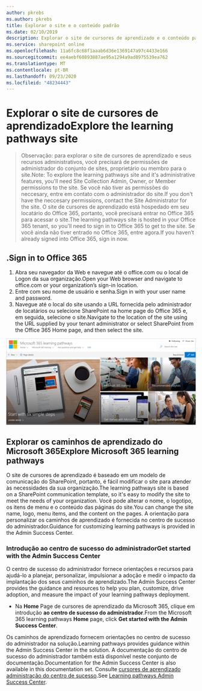 ```yaml
---
author: pkrebs
ms.author: pkrebs
title: Explorar o site e o conteúdo padrão
ms.date: 02/10/2019
description: Explorar o site de cursores de aprendizado e o conteúdo padrão
ms.service: sharepoint online
ms.openlocfilehash: 11a6fc8c68f1aaab6d36e1369147a97c4433e166
ms.sourcegitcommit: ee4aebf60893887ae95a1294a9ad8975539ea762
ms.translationtype: MT
ms.contentlocale: pt-BR
ms.lasthandoff: 09/23/2020
ms.locfileid: "48234443"
---
```

# <a name="explore-the-learning-pathways-site"></a><span data-ttu-id="06e8f-103">Explorar o site de cursores de aprendizado</span><span class="sxs-lookup"><span data-stu-id="06e8f-103">Explore the learning pathways site</span></span>

> <span data-ttu-id="06e8f-104">Observação: para explorar o site de cursores de aprendizado e seus recursos administrativos, você precisará de permissões de administrador do conjunto de sites, proprietário ou membro para o site.</span><span class="sxs-lookup"><span data-stu-id="06e8f-104">Note: To explore the learning pathways site and it's administrative features, you'll need Site Collection Admin, Owner, or Member permissions to the site.</span></span> <span data-ttu-id="06e8f-105">Se você não tiver as permissões do neccesary, entre em contato com o administrador do site.</span><span class="sxs-lookup"><span data-stu-id="06e8f-105">If you don't have the neccesary permissions, contact the Site Administrator for the site.</span></span> <span data-ttu-id="06e8f-106">O site de cursores de aprendizado está hospedado em seu locatário do Office 365, portanto, você precisará entrar no Office 365 para acessar o site.</span><span class="sxs-lookup"><span data-stu-id="06e8f-106">The learning pathways site is hosted in your Office 365 tenant, so you'll need to sign in to Office 365 to get to the site.</span></span> <span data-ttu-id="06e8f-107">Se você ainda não tiver entrado no Office 365, entre agora.</span><span class="sxs-lookup"><span data-stu-id="06e8f-107">If you haven’t already signed into Office 365, sign in now.</span></span> 

## <a name="sign-in-to-office-365"></a><span data-ttu-id="06e8f-108">.</span><span class="sxs-lookup"><span data-stu-id="06e8f-108">Sign in to Office 365</span></span> 

1.  <span data-ttu-id="06e8f-109">Abra seu navegador da Web e navegue até o office.com ou o local de Logon da sua organização.</span><span class="sxs-lookup"><span data-stu-id="06e8f-109">Open your Web browser and navigate to office.com or your organization’s sign-in location.</span></span> 
2.  <span data-ttu-id="06e8f-110">Entre com seu nome de usuário e senha.</span><span class="sxs-lookup"><span data-stu-id="06e8f-110">Sign in with your user name and password.</span></span>
3.  <span data-ttu-id="06e8f-111">Navegue até o local do site usando a URL fornecida pelo administrador de locatários ou selecione SharePoint na home page do Office 365 e, em seguida, selecione o site.</span><span class="sxs-lookup"><span data-stu-id="06e8f-111">Navigate to the location of the site using the URL supplied by your tenant administrator or select SharePoint from the Office 365 Home page, and then select the site.</span></span> 

![cg-exploresite.png](media/cg-introducing.png)

## <a name="explore-microsoft-365-learning-pathways"></a><span data-ttu-id="06e8f-113">Explorar os caminhos de aprendizado do Microsoft 365</span><span class="sxs-lookup"><span data-stu-id="06e8f-113">Explore Microsoft 365 learning pathways</span></span>

<span data-ttu-id="06e8f-114">O site de cursores de aprendizado é baseado em um modelo de comunicação do SharePoint, portanto, é fácil modificar o site para atender às necessidades da sua organização.</span><span class="sxs-lookup"><span data-stu-id="06e8f-114">The learning pathways site is based on a SharePoint communication template, so it's easy to modify the site to meet the needs of your organization.</span></span> <span data-ttu-id="06e8f-115">Você pode alterar o nome, o logotipo, os itens de menu e o conteúdo das páginas do site.</span><span class="sxs-lookup"><span data-stu-id="06e8f-115">You can change the site name, logo, menu items, and the content on the pages.</span></span> <span data-ttu-id="06e8f-116">A orientação para personalizar os caminhos de aprendizado é fornecida no centro de sucesso do administrador.</span><span class="sxs-lookup"><span data-stu-id="06e8f-116">Guidance for customizing learning pathways is provided in the Admin Success Center.</span></span> 

### <a name="get-started-with-the-admin-success-center"></a><span data-ttu-id="06e8f-117">Introdução ao centro de sucesso do administrador</span><span class="sxs-lookup"><span data-stu-id="06e8f-117">Get started with the Admin Success Center</span></span>

<span data-ttu-id="06e8f-118">O centro de sucesso do administrador fornece orientações e recursos para ajudá-lo a planejar, personalizar, impulsionar a adoção e medir o impacto da implantação dos seus caminhos de aprendizado.</span><span class="sxs-lookup"><span data-stu-id="06e8f-118">The Admin Success Center provides the guidance and resources to help you plan, customize, drive adoption, and measure the impact of your learning pathways deployment.</span></span> 

- <span data-ttu-id="06e8f-119">Na **Home** Page de cursores de aprendizado da Microsoft 365, clique em introdução **ao centro de sucesso do administrador**.</span><span class="sxs-lookup"><span data-stu-id="06e8f-119">From the Microsoft 365 learning pathways **Home** page, click **Get started with the Admin Success Center**.</span></span>

<span data-ttu-id="06e8f-120">Os caminhos de aprendizado fornecem orientações no centro de sucesso do administrador na solução.</span><span class="sxs-lookup"><span data-stu-id="06e8f-120">Learning pathways provides guidance within the Admin Success Center in the solution.</span></span> <span data-ttu-id="06e8f-121">A documentação do centro de sucesso do administrador também está disponível neste conjunto de documentação.</span><span class="sxs-lookup"><span data-stu-id="06e8f-121">Documentation for the Admin Success Center is also available in this documentation set.</span></span> <span data-ttu-id="06e8f-122">Consulte [cursores de aprendizado administração do centro de sucesso](custom_successcenter.md).</span><span class="sxs-lookup"><span data-stu-id="06e8f-122">See [Learning pathways Admin Success Center](custom_successcenter.md).</span></span>